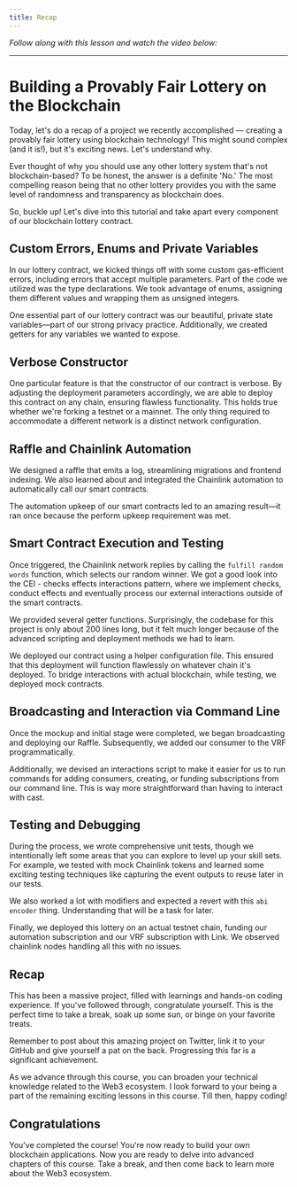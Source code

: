 ```yaml
---
title: Recap
---
```


_Follow along with this lesson and watch the video below:_



---

# Building a Provably Fair Lottery on the Blockchain

Today, let's do a recap of a project we recently accomplished — creating a provably fair lottery using blockchain technology! This might sound complex (and it is!), but it's exciting news. Let's understand why.

Ever thought of why you should use any other lottery system that's not blockchain-based? To be honest, the answer is a definite 'No.' The most compelling reason being that no other lottery provides you with the same level of randomness and transparency as blockchain does.

So, buckle up! Let's dive into this tutorial and take apart every component of our blockchain lottery contract.

## Custom Errors, Enums and Private Variables

In our lottery contract, we kicked things off with some custom gas-efficient errors, including errors that accept multiple parameters. Part of the code we utilized was the type declarations. We took advantage of enums, assigning them different values and wrapping them as unsigned integers.

One essential part of our lottery contract was our beautiful, private state variables—part of our strong privacy practice. Additionally, we created getters for any variables we wanted to expose.

## Verbose Constructor

One particular feature is that the constructor of our contract is verbose. By adjusting the deployment parameters accordingly, we are able to deploy this contract on any chain, ensuring flawless functionality. This holds true whether we're forking a testnet or a mainnet. The only thing required to accommodate a different network is a distinct network configuration.

## Raffle and Chainlink Automation

We designed a raffle that emits a log, streamlining migrations and frontend indexing. We also learned about and integrated the Chainlink automation to automatically call our smart contracts.

The automation upkeep of our smart contracts led to an amazing result—it ran once because the perform upkeep requirement was met.

## Smart Contract Execution and Testing

Once triggered, the Chainlink network replies by calling the `fulfill random words` function, which selects our random winner. We got a good look into the CEI - checks effects interactions pattern, where we implement checks, conduct effects and eventually process our external interactions outside of the smart contracts.

We provided several getter functions. Surprisingly, the codebase for this project is only about 200 lines long, but it felt much longer because of the advanced scripting and deployment methods we had to learn.

We deployed our contract using a helper configuration file. This ensured that this deployment will function flawlessly on whatever chain it's deployed. To bridge interactions with actual blockchain, while testing, we deployed mock contracts.

## Broadcasting and Interaction via Command Line

Once the mockup and initial stage were completed, we began broadcasting and deploying our Raffle. Subsequently, we added our consumer to the VRF programmatically.

Additionally, we devised an interactions script to make it easier for us to run commands for adding consumers, creating, or funding subscriptions from our command line. This is way more straightforward than having to interact with cast.

## Testing and Debugging

During the process, we wrote comprehensive unit tests, though we intentionally left some areas that you can explore to level up your skill sets. For example, we tested with mock Chainlink tokens and learned some exciting testing techniques like capturing the event outputs to reuse later in our tests.

We also worked a lot with modifiers and expected a revert with this `abi encoder` thing. Understanding that will be a task for later.

Finally, we deployed this lottery on an actual testnet chain, funding our automation subscription and our VRF subscription with Link. We observed chainlink nodes handling all this with no issues.

## Recap

This has been a massive project, filled with learnings and hands-on coding experience. If you've followed through, congratulate yourself. This is the perfect time to take a break, soak up some sun, or binge on your favorite treats.

Remember to post about this amazing project on Twitter, link it to your GitHub and give yourself a pat on the back. Progressing this far is a significant achievement.

As we advance through this course, you can broaden your technical knowledge related to the Web3 ecosystem. I look forward to your being a part of the remaining exciting lessons in this course. Till then, happy coding!

## Congratulations

You've completed the course! You're now ready to build your own blockchain applications. Now you are ready to delve into advanced chapters of this course. Take a break, and then come back to learn more about the Web3 ecosystem.
